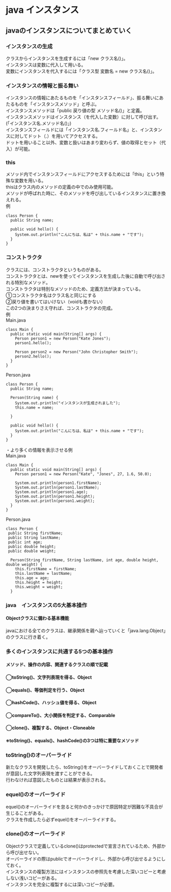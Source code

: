 # java インスタンス
## javaのインスタンスについてまとめていく
### インスタンスの生成
クラスからインスタンスを生成するには「new クラス名()」。  
インスタンスは変数に代入して用いる。  
変数にインスタンスを代入するには「クラス型 変数名 = new クラス名()」。  
  
### インスタンスの情報と振る舞い
インスタンスの情報にあたるものを「インスタンスフィールド」、振る舞いにあたるものを「インスタンスメソッド」と呼ぶ。  
インスタンスメソッドは「public 戻り値の型 メソッド名()」と定義。  
インスタンスメソッドはインスタンス（を代入した変数）に対して呼び出す。(「インスタンス名.メソッド名()」)  
インスタンスフィールドには「インスタンス名.フィールド名」と、インスタンスに対してドット（.）を用いてアクセスする。  
ドットを用いること以外、変数と扱いはあまり変わらず、値の取得とセット（代入）が可能。  
  
### this
メソッド内でインスタンスフィールドにアクセスするためには「this」という特殊な変数を用いる。  
thisはクラス内のメソッドの定義の中でのみ使用可能。  
メソッドが呼ばれた時に、そのメソッドを呼び出しているインスタンスに置き換えれる。  
例
```
class Person {
  public String name;

  public void hello() {
    System.out.println("こんにちは、私は" + this.name + "です");
  }
}
```
  
### コンストラクタ
クラスには、コンストラクタというものがある。  
コンストラクタとは、newを使ってインスタンスを生成した後に自動で呼び出される特別なメソッド。  
コンストラクタは特別なメソッドのため、定義方法が決まっている。  
①コンストラクタ名はクラス名と同じにする  
②戻り値を書いてはいけない（voidも書かない）  
この2つの決まりさえ守れば、コンストラクタの完成。  
例  
Main.java  
```
class Main {
  public static void main(String[] args) {
    Person person1 = new Person("Kate Jones");
    person1.hello();

    Person person2 = new Person("John Christopher Smith");
    person2.hello();
  }
}
```
  
Person.java
```
class Person {
  public String name;

  Person(String name) {
    System.out.println("インスタンスが生成されました");
    this.name = name;
    
  }

  public void hello() {
    System.out.println("こんにちは、私は" + this.name + "です");
  }
}
```
  
・より多くの情報を表示させる例  
Main.java  
```
class Main {
  public static void main(String[] args) {
    Person person1 = new Person("Kate", "Jones", 27, 1.6, 50.0);
    
    System.out.println(person1.firstName);
    System.out.println(person1.lastName);
    System.out.println(person1.age);
    System.out.println(person1.height);
    System.out.println(person1.weight);
  }
}
```
  
Person.java  
```
class Person {
 public String firstName;
 public String lastName;
 public int age;
 public double height;
 public double weight;

  Person(String firstName, String lastName, int age, double height, double weight) {
    this.firstName = firstName;
    this.lastName = lastName;
    this.age = age;
    this.height = height;
    this.weight = weight;
  }
```
  
  
### java　インスタンスの5大基本操作
#### Objectクラスに備わる基本機能  
javaにおける全てのクラスは、継承関係を親へ辿っていくと「java.lang.Object」のクラスに行き着く。
  
### 多くのインスタンスに共通する5つの基本操作
#### メソッド、操作の内容、関連するクラスの順で記載
#### ◯toString()、文字列表現を得る、Object
#### ◯equals()、等価判定を行う、Object
#### ◯hashCode()、ハッシュ値を得る、Object
#### ◯compareTo()、大小関係を判定する、Comparable
#### ◯clone()、複製する、Object・Cloneable
#### ※toString()、equals()、hashCode()の3つは特に重要なメソッド
  
### toString()のオーバーライド
新たなクラスを開発したら、toString()をオーバーライドしておくことで開発者が意図した文字列表現を渡すことができる。  
行わなければ意図したものとは結果が表示される。  
  
### equel()のオーバーライド
equel()のオーバーライドを怠ると何かのきっかけで原因特定が困難な不具合が生じることがある。  
クラスを作成したら必ずequel()をオーバーライドする。  
  
### clone()のオーバーライド
Objectクラスで定義しているclone()はprotectedで宣言されているため、外部から呼び出せない。  
オーバーライドの際はpublicでオーバーライドし、外部から呼び出せるようにしておく。  
インスタンスの複製方法にはインスタンスの参照先を考慮した深いコピーと考慮しない浅いコピーがある。  
インスタンスを完全に複製するには深いコピーが必要。  


